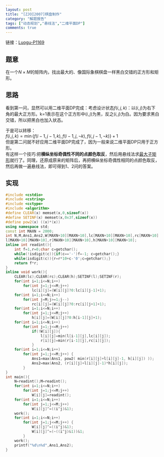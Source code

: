 ```yaml
---
layout: post
title: "[ZJOI2007]棋盘制作"
category: "解题报告"
tags: ["动态规划","悬线法","二维平面DP"]
comments: true
---
```


链接：[Luogu-P1169][1]

## 题意
在一个$N \times M$的矩阵内，找出最大的、像国际象棋棋盘一样黑白交错的正方形和矩形。

## 思路
看到第一问，显然可以用二维平面DP完成：考虑设计状态$f(i,j,k)$：以$(i,j)$为右下角的最大正方形。k=1表示在这个正方形中$(i,j)$为黑，反之$(i,j)$为白。因为要求黑白交错，所以把黑白也加入状态。         
<!--more-->
于是可以转移：        
$f(i,j,k)=\min \left\{f(i-1,j-1,k),f(i-1,j,\neg k),f(i,j-1,\neg k)\right\}+1$         
但是第二问就不好应用二维平面DP完成了，因为一般来说二维平面DP只用于正方形。     
有这样一个技巧:把**横纵坐标奇偶性不同的点颜色取反**，然后用悬线法求[最大子矩形](http://panda2134.github.io/2017/08/19/maxsqr#概念)就行了。同理，还原成原来的矩阵后，再把横纵坐标奇偶性相同的点颜色取反，然后再做一遍悬线法，即可得到1、2问的答案。    

## 实现
```cpp
#include <cstdio>
#include <cstring>
#include <cctype>
#include <algorithm>
#define CLEAR(x) memset(x,0,sizeof(x))
#define SETINF(x) memset(x,0x3f,sizeof(x))
#define pow2(x) ((x)*(x))
using namespace std;
const int MAXN = 2000;
int N,M,Ans1,Ans2,W[MAXN+10][MAXN+10],lc[MAXN+10][MAXN+10],rc[MAXN+10][MAXN+10],
l[MAXN+10][MAXN+10],r[MAXN+10][MAXN+10],h[MAXN+10][MAXN+10];
inline int readint(){
	int f=1,r=0;char c=getchar();
	while(!isdigit(c)){if(c=='-')f=-1; c=getchar();}
	while(isdigit(c)){r=r*10+c-'0';c=getchar();}
	return f*r;
}
inline void work(){
	CLEAR(lc);CLEAR(rc);CLEAR(h);SETINF(l);SETINF(r);
	for(int i=1;i<=N;i++)
		for(int j=1;j<=M;j++)
			lc[i][j]=(W[i][j]?0:lc[i][j-1]+1);
	for(int i=1;i<=N;i++)
		for(int j=M;j>=1;j--)
			rc[i][j]=(W[i][j]?0:rc[i][j+1]+1);
	for(int i=1;i<=N;i++)
		for(int j=1;j<=M;j++)
			h[i][j]=(W[i][j]?0:h[i-1][j]+1);
	for(int i=1;i<=N;i++)
		for(int j=1;j<=M;j++) 
			if(!W[i][j]){
				l[i][j]=min(l[i-1][j],lc[i][j]);
				r[i][j]=min(r[i-1][j],rc[i][j]);
			}
	for(int i=1;i<=N;i++)
		for(int j=1;j<=M;j++) {
			Ans1=max(Ans1, pow2( min(r[i][j]+l[i][j]-1, h[i][j]) ));
			Ans2=max(Ans2, (r[i][j]+l[i][j]-1)*h[i][j]);
		}
}
int main(){
	N=readint();M=readint();
	for(int i=1;i<=N;i++)
		for(int j=1;j<=M;j++)
			W[i][j]=readint();
	for(int i=1;i<=N;i++)
		for(int j=1;j<=M;j++)
			W[i][j]^=((i^j)&1);
	work();
	for(int i=1;i<=N;i++)
		for(int j=1;j<=M;j++) {
			W[i][j]^=((i^j)&1);
			W[i][j]^=(~((i^j)&1))&1;
		}
	work();
	printf("%d\n%d",Ans1,Ans2);
}
```
 [1]:https://www.luogu.org/problem/show?pid=1169
